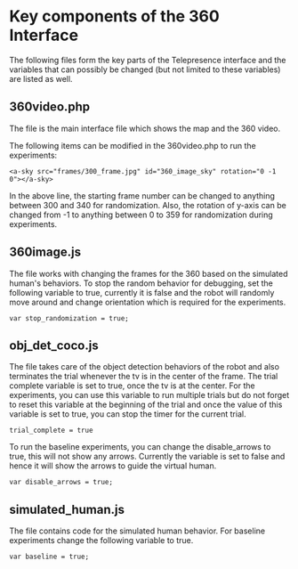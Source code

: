 # Key components of the 360 Interface
The following files form the key parts of the Telepresence interface and the variables that can possibly be changed (but not limited to these variables) are listed as well. 

## 360video.php
The file is the main interface file which shows the map and the 360 video. 

The following items can be modified in the 360video.php to run the experiments:
```
<a-sky src="frames/300_frame.jpg" id="360_image_sky" rotation="0 -1 0"></a-sky>
```
In the above line, the starting frame number can be changed to anything between 300 and 340 for randomization. Also, the rotation of y-axis can be changed from -1 to anything between 0 to 359 for randomization during experiments.

## 360image.js
The file works with changing the frames for the 360 based on the simulated human's behaviors. 
To stop the random behavior for debugging, set the following variable to true, currently it is false and the robot will randomly move around and change orientation which is required for the experiments.
```
var stop_randomization = true;
```

## obj_det_coco.js
The file takes care of the object detection behaviors of the robot and also terminates the trial whenever the tv is in the center of the frame. The trial complete variable is set to true, once the tv is at the center. For the experiments, you can use this variable to run multiple trials but do not forget to reset this variable at the beginning of the trial and once the value of this variable is set to true, you can stop the timer for the current trial.
```
trial_complete = true
```

To run the baseline experiments, you can change the disable_arrows to true, this will not show any arrows. Currently the variable is set to false and hence it will show the arrows to guide the virtual human.
```
var disable_arrows = true;
```

## simulated_human.js
The file contains code for the simulated human behavior. For baseline experiments change the following variable to true.
```
var baseline = true;
```
